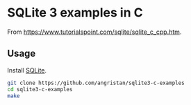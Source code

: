 # SQLite 3 examples in C

From https://www.tutorialspoint.com/sqlite/sqlite_c_cpp.htm.

## Usage

Install [SQLite](https://www.sqlite.org/index.html).

```sh
git clone https://github.com/angristan/sqlite3-c-examples
cd sqlite3-c-examples
make
```
